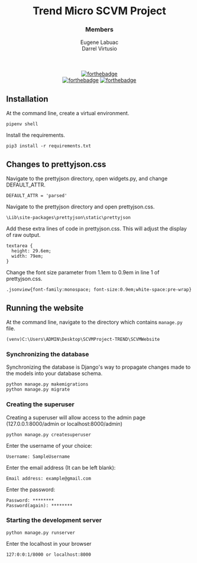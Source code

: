 <div align='center'>

# Trend Micro SCVM Project
### Members
Eugene Labuac <br>
Darrel Virtusio <br><br>
<br><br>
[![forthebadge](https://forthebadge.com/images/badges/made-with-python.svg)](https://forthebadge.com)<br>
[![forthebadge](https://forthebadge.com/images/badges/uses-html.svg)](https://forthebadge.com)
[![forthebadge](https://forthebadge.com/images/badges/uses-css.svg)](https://forthebadge.com)
</div>

## Installation

At the command line, create a virtual environment.
```
pipenv shell
```

Install the requirements.
```
pip3 install -r requirements.txt
```

## Changes to prettyjson.css

Navigate to the prettyjson directory, open widgets.py, and change DEFAULT_ATTR.
```
DEFAULT_ATTR = 'parsed'
```

Navigate to the prettyjson directory and open prettyjson.css.
```
\Lib\site-packages\prettyjson\static\prettyjson
```

Add these extra lines of code in prettyjson.css. This will adjust the display of raw output.
```
textarea {
  height: 29.6em;
  width: 79em;
}
```

Change the font size parameter from 1.1em to 0.9em in line 1 of prettyjson.css.
```
.jsonview{font-family:monospace; font-size:0.9em;white-space:pre-wrap}
```

## Running the website

At the command line, navigate to the directory which contains `manage.py` file.
```
(venv)C:\Users\ADMIN\Desktop\SCVMProject-TREND\SCVMWebsite
```

### Synchronizing the database

Synchronizing the database is Django's way to propagate changes made to the models into your database schema.
```
python manage.py makemigrations
python manage.py migrate
```

### Creating the superuser

Creating a superuser will allow access to the admin page (127.0.0.1:8000/admin or localhost:8000/admin)
```
python manage.py createsuperuser
```
Enter the username of your choice:
```
Username: SampleUsername
```
Enter the email address (It can be left blank):
```
Email address: example@gmail.com
```
Enter the password:
```
Password: ********
Password(again): ********
```

### Starting the development server
```
python manage.py runserver
```
Enter the localhost in your browser
```
127:0:0:1/8000 or localhost:8000
```
